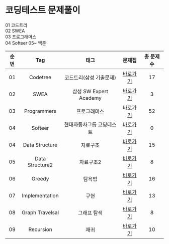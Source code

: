 # 코딩테스트 문제풀이  


01 코드트리  
02 SWEA  
03 프로그래머스  
04 Softeer
05~ 백준  

| 순번 | Tag                          | 태그                | 문제집    | 총 문제 수 |
| :--: | :--------------------------: | :-----------------: | :------:  |:------: |
| 01 | Codetree | 코드트리(삼성 기출문제) | [바로가기](./Codetree) | 17 |
| 02 | SWEA | 삼성 SW Expert Academy | [바로가기](./SWEA) | 3 |
| 03 | Programmers | 프로그래머스 | [바로가기](./Programmers) | 52 |
| 04 | Softeer | 현대자동차그룹 코딩테스트 | [바로가기](./Softeer) | 0 |
| 04 | Data Structure | 자료구조 | [바로가기](./DataStructure) | 15 |
| 05 | Data Structure2 | 자료구조2 | [바로가기](./DataStructure2) | 8 |
| 06 | Greedy | 탐욕법 | [바로가기](./Greedy) | 16 |
| 07 | Implementation | 구현 | [바로가기](./Implementation) | 13 |
| 08 | Graph Travelsal | 그래프 탐색 | [바로가기](./GraphTraversal) | 8 |
| 09 | Recursion | 재귀 | [바로가기](./Recursion) | 10 |
